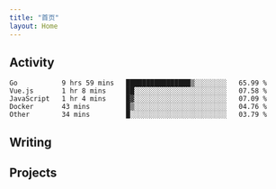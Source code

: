 ```yaml
---
title: "首页"
layout: Home
---
```


## Activity
<!--START_SECTION:waka-->
```text
Go           9 hrs 59 mins   ████████████████▒░░░░░░░░   65.99 % 
Vue.js       1 hr 8 mins     ██░░░░░░░░░░░░░░░░░░░░░░░   07.58 % 
JavaScript   1 hr 4 mins     █▓░░░░░░░░░░░░░░░░░░░░░░░   07.09 % 
Docker       43 mins         █▒░░░░░░░░░░░░░░░░░░░░░░░   04.76 % 
Other        34 mins         █░░░░░░░░░░░░░░░░░░░░░░░░   03.79 % 
```
<!--END_SECTION:waka-->

## Writing
<PindedPosts />

## Projects
<Projects />
